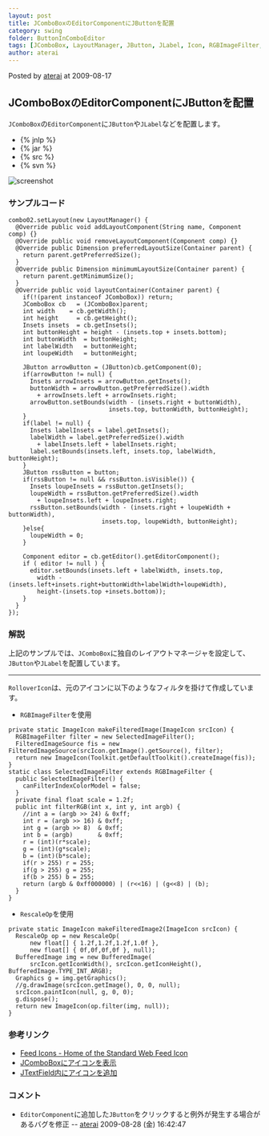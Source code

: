 ```yaml
---
layout: post
title: JComboBoxのEditorComponentにJButtonを配置
category: swing
folder: ButtonInComboEditor
tags: [JComboBox, LayoutManager, JButton, JLabel, Icon, RGBImageFilter, RescaleOp]
author: aterai
---
```


Posted by [aterai](http://terai.xrea.jp/aterai.html) at 2009-08-17

## JComboBoxのEditorComponentにJButtonを配置
`JComboBox`の`EditorComponent`に`JButton`や`JLabel`などを配置します。

- {% jnlp %}
- {% jar %}
- {% src %}
- {% svn %}

<!-- dummy comment line for breaking list -->

![screenshot](https://lh6.googleusercontent.com/_9Z4BYR88imo/TQTIT4iCWGI/AAAAAAAAASk/pFFcvRBoyIg/s800/ButtonInComboEditor.png)

### サンプルコード
<pre class="prettyprint"><code>combo02.setLayout(new LayoutManager() {
  @Override public void addLayoutComponent(String name, Component comp) {}
  @Override public void removeLayoutComponent(Component comp) {}
  @Override public Dimension preferredLayoutSize(Container parent) {
    return parent.getPreferredSize();
  }
  @Override public Dimension minimumLayoutSize(Container parent) {
    return parent.getMinimumSize();
  }
  @Override public void layoutContainer(Container parent) {
    if(!(parent instanceof JComboBox)) return;
    JComboBox cb   = (JComboBox)parent;
    int width    = cb.getWidth();
    int height     = cb.getHeight();
    Insets insets  = cb.getInsets();
    int buttonHeight = height - (insets.top + insets.bottom);
    int buttonWidth  = buttonHeight;
    int labelWidth   = buttonHeight;
    int loupeWidth   = buttonHeight;

    JButton arrowButton = (JButton)cb.getComponent(0);
    if(arrowButton != null) {
      Insets arrowInsets = arrowButton.getInsets();
      buttonWidth = arrowButton.getPreferredSize().width
        + arrowInsets.left + arrowInsets.right;
      arrowButton.setBounds(width - (insets.right + buttonWidth),
                            insets.top, buttonWidth, buttonHeight);
    }
    if(label != null) {
      Insets labelInsets = label.getInsets();
      labelWidth = label.getPreferredSize().width
        + labelInsets.left + labelInsets.right;
      label.setBounds(insets.left, insets.top, labelWidth, buttonHeight);
    }
    JButton rssButton = button;
    if(rssButton != null &amp;&amp; rssButton.isVisible()) {
      Insets loupeInsets = rssButton.getInsets();
      loupeWidth = rssButton.getPreferredSize().width
        + loupeInsets.left + loupeInsets.right;
      rssButton.setBounds(width - (insets.right + loupeWidth + buttonWidth),
                          insets.top, loupeWidth, buttonHeight);
    }else{
      loupeWidth = 0;
    }

    Component editor = cb.getEditor().getEditorComponent();
    if ( editor != null ) {
      editor.setBounds(insets.left + labelWidth, insets.top,
        width -(insets.left+insets.right+buttonWidth+labelWidth+loupeWidth),
        height-(insets.top +insets.bottom));
    }
  }
});
</code></pre>

### 解説
上記のサンプルでは、`JComboBox`に独自のレイアウトマネージャを設定して、`JButton`や`JLabel`を配置しています。

- - - -
`RolloverIcon`は、元のアイコンに以下のようなフィルタを掛けて作成しています。

- `RGBImageFilter`を使用

<!-- dummy comment line for breaking list -->

<pre class="prettyprint"><code>private static ImageIcon makeFilteredImage(ImageIcon srcIcon) {
  RGBImageFilter filter = new SelectedImageFilter();
  FilteredImageSource fis = new FilteredImageSource(srcIcon.getImage().getSource(), filter);
  return new ImageIcon(Toolkit.getDefaultToolkit().createImage(fis));
}
static class SelectedImageFilter extends RGBImageFilter {
  public SelectedImageFilter() {
    canFilterIndexColorModel = false;
  }
  private final float scale = 1.2f;
  public int filterRGB(int x, int y, int argb) {
    //int a = (argb &gt;&gt; 24) &amp; 0xff;
    int r = (argb &gt;&gt; 16) &amp; 0xff;
    int g = (argb &gt;&gt; 8)  &amp; 0xff;
    int b = (argb)       &amp; 0xff;
    r = (int)(r*scale);
    g = (int)(g*scale);
    b = (int)(b*scale);
    if(r &gt; 255) r = 255;
    if(g &gt; 255) g = 255;
    if(b &gt; 255) b = 255;
    return (argb &amp; 0xff000000) | (r&lt;&lt;16) | (g&lt;&lt;8) | (b);
  }
}
</code></pre>

- `RescaleOp`を使用

<!-- dummy comment line for breaking list -->

<pre class="prettyprint"><code>private static ImageIcon makeFilteredImage2(ImageIcon srcIcon) {
  RescaleOp op = new RescaleOp(
      new float[] { 1.2f,1.2f,1.2f,1.0f },
      new float[] { 0f,0f,0f,0f }, null);
  BufferedImage img = new BufferedImage(
      srcIcon.getIconWidth(), srcIcon.getIconHeight(), BufferedImage.TYPE_INT_ARGB);
  Graphics g = img.getGraphics();
  //g.drawImage(srcIcon.getImage(), 0, 0, null);
  srcIcon.paintIcon(null, g, 0, 0);
  g.dispose();
  return new ImageIcon(op.filter(img, null));
}
</code></pre>

### 参考リンク
- [Feed Icons - Home of the Standard Web Feed Icon](http://feedicons.com/)
- [JComboBoxにアイコンを表示](http://terai.xrea.jp/Swing/IconComboBox.html)
- [JTextField内にアイコンを追加](http://terai.xrea.jp/Swing/IconTextField.html)

<!-- dummy comment line for breaking list -->

### コメント
- `EditorComponent`に追加した`JButton`をクリックすると例外が発生する場合があるバグを修正 -- [aterai](http://terai.xrea.jp/aterai.html) 2009-08-28 (金) 16:42:47

<!-- dummy comment line for breaking list -->

